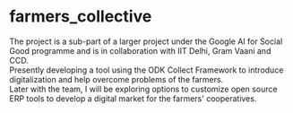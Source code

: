 # farmers_collective
The project is a sub-part of a larger project under the Google AI for Social Good programme and is in
collaboration with IIT Delhi, Gram Vaani and CCD. <br>
Presently developing a tool using the ODK Collect Framework to introduce digitalization and help
overcome problems of the farmers. <br>
Later with the team, I will be exploring options to customize open source ERP tools to develop a digital
market for the farmers' cooperatives.

